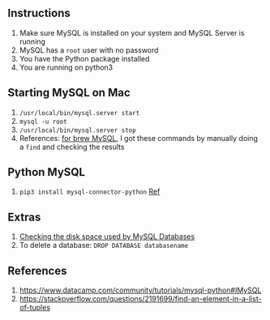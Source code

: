## Instructions
1. Make sure MySQL is installed on your system and MySQL Server is running
2. MySQL has a `root` user with no password
3. You have the Python package installed
4. You are running on python3 

## Starting MySQL on Mac
1. `/usr/local/bin/mysql.server start`
2. `mysql -u root`
3. `/usr/local/bin/mysql.server stop`
4. References: [for brew MySQL](https://gist.github.com/nrollr/3f57fc15ded7dddddcc4e82fe137b58e#additional-configuration), I got these commands by manually doing a `find` and checking the results

## Python MySQL
1. `pip3 install mysql-connector-python` [Ref](https://stackoverflow.com/a/42124222/2806163)

## Extras
1. [Checking the disk space used by MySQL Databases](https://dba.stackexchange.com/a/14351)
2. To delete a database: `DROP DATABASE databasename`

## References
1. <https://www.datacamp.com/community/tutorials/mysql-python#IMySQL>
2. <https://stackoverflow.com/questions/2191699/find-an-element-in-a-list-of-tuples>